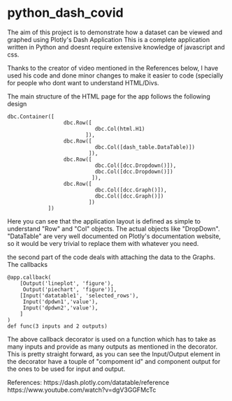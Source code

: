 # python_dash_covid


The aim of this project is to demonstrate how a dataset can be viewed and graphed using Plotly's Dash Application
This is a complete application written in Python and doesnt require extensive knowledge of javascript and css.


Thanks to the creator of video mentioned in the References below, I have used his code and done minor changes to make it easier to code (specially for people who dont want to understand HTML/Divs.

The main structure of the HTML page for the app follows the following design
```
dbc.Container([
                  dbc.Row([
                            dbc.Col(html.H1)
                         ]),
                  dbc.Row([
                            dbc.Col([dash_table.DataTable)])
                          ]),
                  dbc.Row([
                            dbc.Col([dcc.Dropdown()]),
                            dbc.Col([dcc.Dropdown()])
                           ]),
                  dbc.Row([
                            dbc.Col([dcc.Graph()]),
                            dbc.Col([dcc.Graph()])
                          ])
             ])
```
Here you can see that the application layout is defined as simple to understand "Row" and "Col" objects. The actual objects like "DropDown". "DataTable" are very well documented on Plotly's documentation website, so it would be very trivial to replace them with whatever you need.
                            
                  
the second part of the code deals with attaching the data to the Graphs. The callbacks
```
@app.callback(
    [Output('lineplot', 'figure'),
     Output('piechart', 'figure')],
    [Input('datatable1', 'selected_rows'),
     Input('dpdwn1','value'),
     Input('dpdwn2','value'),
    ]
)
def func(3 inputs and 2 outputs)
```

<P>
The above callback decorator is used on a function which has to take as many inputs and provide as many outputs as mentioned in the decorator. 
This is pretty straight forward, as you can see the Input/Output element in the decorator have a touple of "compoment id" and component output for the ones to be used for input and output.
</P>
                  
<P>
References:
https://dash.plotly.com/datatable/reference
https://www.youtube.com/watch?v=dgV3GGFMcTc
</P>
